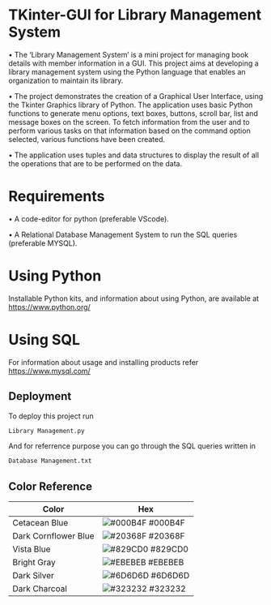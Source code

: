 # TKinter-GUI for Library Management System

• The ‘Library Management System’ is a mini project for managing book details with member information in a GUI. This project aims at developing a library management system using the Python language that enables an organization to maintain its library.

• The project demonstrates the creation of a Graphical User Interface, using the Tkinter Graphics library of Python.
The application uses basic Python functions to generate menu options, text boxes, buttons, scroll bar, list and message boxes on the screen.
To fetch information from the user and to perform various tasks on that information based on the command option selected, various functions have been created.

• The application uses tuples and data structures to display the result of all the operations that are to be performed on the data.

# Requirements
• A code-editor for python (preferable VScode).

• A Relational Database Management System to run the SQL queries (preferable MYSQL).

# Using Python
Installable Python kits, and information about using Python, are available at https://www.python.org/

# Using SQL
For information about usage and installing products refer https://www.mysql.com/


## Deployment

To deploy this project run

```bash
Library Management.py
```
And for referrence purpose you can go through the SQL queries written in

```bash
Database Management.txt
```

## Color Reference

| Color             | Hex                                                                |
| ----------------- | ------------------------------------------------------------------ |
| Cetacean Blue | ![#000B4F](https://via.placeholder.com/10/000B4F?text=+) #000B4F |
| Dark Cornflower Blue | ![#20368F](https://via.placeholder.com/10/20368F?text=+) #20368F |
| Vista Blue | ![#829CD0](https://via.placeholder.com/10/829CD0?text=+) #829CD0 |
| Bright Gray | ![#EBEBEB](https://via.placeholder.com/10/EBEBEB?text=+) #EBEBEB |
| Dark Silver | ![#6D6D6D](https://via.placeholder.com/10/6D6D6D?text=+) #6D6D6D |
| Dark Charcoal | ![#323232](https://via.placeholder.com/10/323232?text=+) #323232 |
